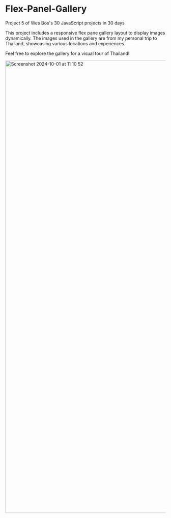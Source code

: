 # Flex-Panel-Gallery

Project 5 of Wes Bos's 30 JavaScript projects in 30 days


This project includes a responsive flex pane gallery layout to display images dynamically. The images used in the gallery are from my personal trip to Thailand, showcasing various locations and experiences.

Feel free to explore the gallery for a visual tour of Thailand!


<img width="1424" alt="Screenshot 2024-10-01 at 11 10 52" src="https://github.com/user-attachments/assets/566af95d-5a11-4e2d-9d5d-d5a70738d795">
